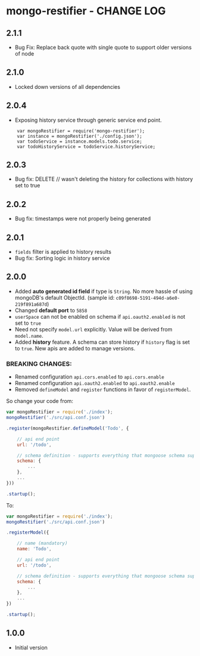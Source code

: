 # mongo-restifier - CHANGE LOG

## 2.1.1

* Bug Fix: Replace back quote with single quote to support older versions of node

## 2.1.0

* Locked down versions of all dependencies

## 2.0.4

* Exposing history service through generic service end point.

```
    var mongoRestifier = require('mongo-restifier');
    var instance = mongoRestifier('./config.json');
    var todoService = instance.models.todo.service;
    var todoHistoryService = todoService.historyService;
```

## 2.0.3

* Bug fix: DELETE /<name>/<id> wasn't deleting the history for collections with history set to true

## 2.0.2

* Bug fix: timestamps were not properly being generated

## 2.0.1

* `fields` filter is applied to history results
* Bug fix: Sorting logic in history service

## 2.0.0

* Added **auto generated id field** if type is `String`. No more hassle of using mongoDB's default ObjectId. (sample id: `c09f8698-5191-494d-a6e0-219f891a687d`)
* Changed **default port** to `5858`
* `userSpace` can not be enabled on schema if `api.oauth2.enabled` is not set to `true`
* Need not specify `model.url` explicitly. Value will be derived from `model.name`.
* Added **history** feature. A schema can store history if `history` flag is set to `true`. New apis are added to manage versions.

### BREAKING CHANGES:
* Renamed configuration `api.cors.enabled` to `api.cors.enable`
* Renamed configuration `api.oauth2.enabled` to `api.oauth2.enable`
* Removed `defineModel` and `register` functions in favor of `registerModel`.

So change your code from:
```js
var mongoRestifier = require('./index');
mongoRestifier('./src/api.conf.json')

.register(mongoRestifier.defineModel('Todo', {

    // api end point
    url: '/todo',

    // schema definition - supports everything that mongoose schema supports
    schema: {
        ...
    },
    ...
}))

.startup();
```

To:
```js
var mongoRestifier = require('./index');
mongoRestifier('./src/api.conf.json')

.registerModel({

    // name (mandatory)
    name: 'Todo',

    // api end point
    url: '/todo',

    // schema definition - supports everything that mongoose schema supports
    schema: {
        ...
    },
    ...
})

.startup();
```

## 1.0.0

* Initial version
